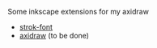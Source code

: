 Some inkscape extensions for my axidraw

* [strok-font](https://inkscape.org/~khemadeva/%E2%98%85inkscape-stroke-font-extensions)
* [axidraw](https://wiki.evilmadscientist.com/Axidraw_Software_Installation#Linux) (to be done)
